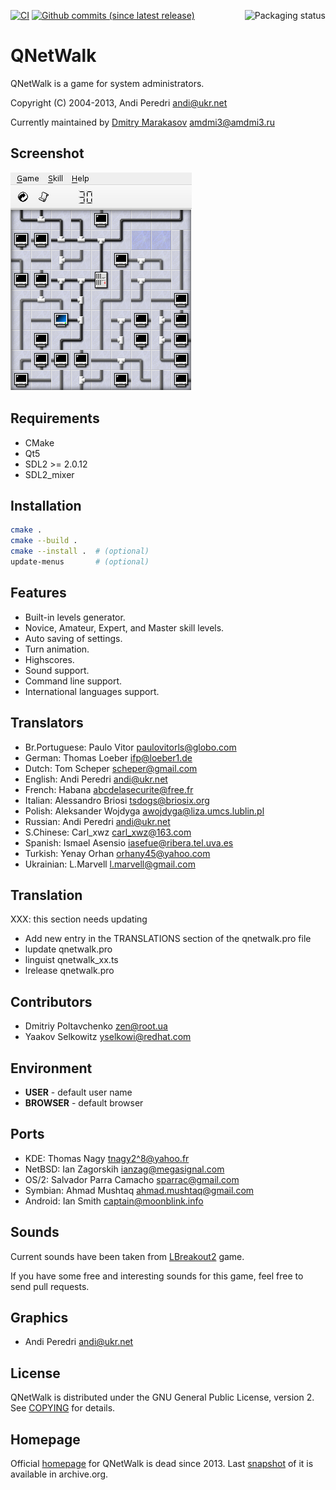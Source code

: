 <a href="https://repology.org/metapackage/qnetwalk"><img src="https://repology.org/badge/vertical-allrepos/qnetwalk.svg" alt="Packaging status" align="right"></a>

[![CI](https://github.com/AMDmi3/qnetwalk/actions/workflows/ci.yml/badge.svg)](https://github.com/AMDmi3/qnetwalk/actions/workflows/ci.yml)
[![Github commits (since latest release)](https://img.shields.io/github/commits-since/AMDmi3/qnetwalk/latest.svg)](https://github.com/AMDmi3/qnetwalk)

# QNetWalk

QNetWalk is a game for system administrators.

Copyright (C) 2004-2013, Andi Peredri <andi@ukr.net>

Currently maintained by [Dmitry Marakasov](https://github.com/AMDmi3) <amdmi3@amdmi3.ru>

## Screenshot
![QNetWalk screenshot](doc/screenshot.png)

## Requirements
 * CMake
 * Qt5
 * SDL2 >= 2.0.12
 * SDL2_mixer

## Installation
```sh
cmake .
cmake --build .
cmake --install .  # (optional)
update-menus       # (optional)
```

## Features
 * Built-in levels generator.
 * Novice, Amateur, Expert, and Master skill levels.
 * Auto saving of settings.
 * Turn animation.
 * Highscores.
 * Sound support.
 * Command line support.
 * International languages support.

## Translators
 * Br.Portuguese:	Paulo Vitor <paulovitorls@globo.com>
 * German:		Thomas Loeber <ifp@loeber1.de>
 * Dutch:		Tom Scheper <scheper@gmail.com>
 * English:	Andi Peredri <andi@ukr.net>
 * French:		Habana <abcdelasecurite@free.fr>
 * Italian:	Alessandro Briosi <tsdogs@briosix.org>
 * Polish:  	Aleksander Wojdyga <awojdyga@liza.umcs.lublin.pl>
 * Russian: Andi Peredri <andi@ukr.net>
 * S.Chinese:	Carl_xwz <carl_xwz@163.com>
 * Spanish: Ismael Asensio <iasefue@ribera.tel.uva.es>
 * Turkish: Yenay Orhan <orhany45@yahoo.com>
 * Ukrainian:	L.Marvell <l.marvell@gmail.com>

## Translation
XXX: this section needs updating

 * Add new entry in the TRANSLATIONS section of the qnetwalk.pro file
 * lupdate qnetwalk.pro
 * linguist qnetwalk_xx.ts
 * lrelease qnetwalk.pro

## Contributors
 * Dmitriy Poltavchenko <zen@root.ua>
 * Yaakov Selkowitz <yselkowi@redhat.com>

## Environment
 * **USER** - default user name
 * **BROWSER** - default browser

## Ports
 * KDE:		Thomas Nagy <tnagy2^8@yahoo.fr>
 * NetBSD:		Ian Zagorskih <ianzag@megasignal.com>
 * OS/2:		Salvador Parra Camacho <sparrac@gmail.com>
 * Symbian:	Ahmad Mushtaq <ahmad.mushtaq@gmail.com>
 * Android:	Ian Smith <captain@moonblink.info>

## Sounds
Current sounds have been taken from
[LBreakout2](http://lgames.sourceforge.net/LBreakout2/) game.

If you have some free and interesting sounds for this game, feel
free to send pull requests.

## Graphics
 * Andi Peredri <andi@ukr.net>

## License
QNetWalk is distributed under the GNU General Public License, version 2.
See [COPYING](COPYING) for details.

## Homepage
Official [homepage](http://qt.osdn.org.ua/qnetwalk.html) for QNetWalk is dead since 2013.
Last [snapshot](https://web.archive.org/web/20131025174600/http://qt.osdn.org.ua/qnetwalk.html) of it is available in archive.org.
